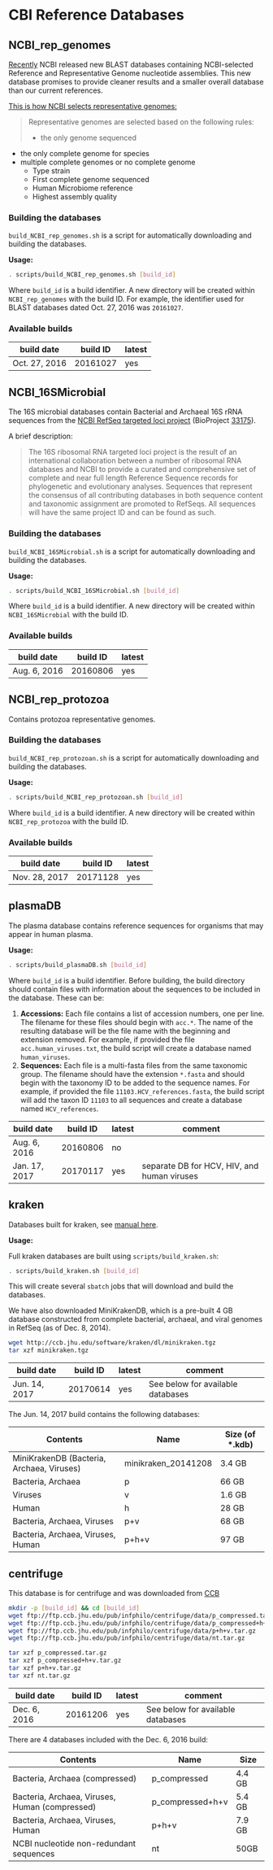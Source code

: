 # CBI Reference Databases

## NCBI_rep_genomes

[Recently](https://www.ncbi.nlm.nih.gov/news/10-11-2016-ncbi-minute-new-blast-dbs/)
NCBI released new BLAST databases containing NCBI-selected Reference and Representative
Genome nucleotide assemblies. This new database promises to provide cleaner results and
a smaller overall database than our current references.

[This is how NCBI selects representative genomes:](https://www.ncbi.nlm.nih.gov/genome/browse/refhelp/)

>Representative genomes are selected based on the following rules:
>
>+ the only genome sequenced
+ the only complete genome for species
+ multiple complete genomes or no complete genome
    + Type strain
    + First complete genome sequenced
    + Human Microbiome reference
    + Highest assembly quality


### Building the databases

`build_NCBI_rep_genomes.sh` is a script for automatically downloading and 
building the databases.

**Usage:**

```bash
. scripts/build_NCBI_rep_genomes.sh [build_id]
```

Where `build_id` is a build identifier. A new directory will be created within 
`NCBI_rep_genomes` with the build ID. For example, the identifier used for 
BLAST databases dated Oct. 27, 2016 was `20161027`.

### Available builds

| build date    | build ID    | latest |
| ------------- | ----------- | ------ |
| Oct. 27, 2016 | 20161027    | yes    |

## NCBI_16SMicrobial

The 16S microbial databases contain Bacterial and Archaeal 16S rRNA sequences
from the [NCBI RefSeq targeted loci project](https://www.ncbi.nlm.nih.gov/refseq/targetedloci/) (BioProject [33175](https://www.ncbi.nlm.nih.gov/bioproject/33175)).

A brief description:

>The 16S ribosomal RNA targeted loci project is the result of an international collaboration between a number of ribosomal RNA databases and NCBI to provide a curated and comprehensive set of complete and near full length Reference Sequence records for phylogenetic and evolutionary analyses. Sequences that represent the consensus of all contributing databases in both sequence content and taxonomic assignment are promoted to RefSeqs. All sequences will have the same project ID and can be found as such.

### Building the databases

`build_NCBI_16SMicrobial.sh` is a script for automatically downloading and 
building the databases.

**Usage:**

```bash
. scripts/build_NCBI_16SMicrobial.sh [build_id]
```

Where `build_id` is a build identifier. A new directory will be created within 
`NCBI_16SMicrobial` with the build ID.

### Available builds

| build date    | build ID    | latest |
| ------------- | ----------- | ------ |
| Aug. 6, 2016  | 20160806    | yes    |

## NCBI_rep_protozoa

Contains protozoa representative genomes.

### Building the databases

`build_NCBI_rep_protozoan.sh` is a script for automatically downloading and 
building the databases.

**Usage:**

```bash
. scripts/build_NCBI_rep_protozoan.sh [build_id]
```

Where `build_id` is a build identifier. A new directory will be created within 
`NCBI_rep_protozoa` with the build ID.

### Available builds

| build date    | build ID    | latest |
| ------------- | ----------- | ------ |
| Nov. 28, 2017  | 20171128    | yes    |

## plasmaDB

The plasma database contains reference sequences for organisms that may appear in human plasma.

**Usage:**

```bash
. scripts/build_plasmaDB.sh [build_id]
```

Where `build_id` is a build identifier. Before building, the build directory should contain files with information about the sequences to be included in the database. These can be:

1. **Accessions:** Each file contains a list of accession numbers, one per line. The filename for these files should begin with `acc.*`. The name of the resulting database will be the file name with the beginning and extension removed. For example, if provided the file `acc.human_viruses.txt`, the build script will create a database named `human_viruses`.
2. **Sequences:** Each file is a multi-fasta files from the same taxonomic group. The filename should have the extension `*.fasta` and should begin with the taxonomy ID to be added to the sequence names. For example, if provided the file `11103.HCV_references.fasta`, the build script will add the taxon ID `11103` to all sequences and create a database named `HCV_references`.

| build date     | build ID    | latest | comment |
| -------------- | ----------- | ------ | ------- |
| Aug. 6, 2016   | 20160806    | no     |
| Jan. 17, 2017  | 20170117    | yes    | separate DB for HCV, HIV, and human viruses |


## kraken

Databases built for kraken, see [manual here](http://ccb.jhu.edu/software/kraken/MANUAL.html).

**Usage:**

Full kraken databases are built using `scripts/build_kraken.sh`:

```bash
. scripts/build_kraken.sh [build_id]
```

This will create several `sbatch` jobs that will download and build the databases.

We have also downloaded MiniKrakenDB, which is a pre-built 4 GB database constructed from complete bacterial, archaeal, and viral genomes in RefSeq (as of Dec. 8, 2014).

```bash
wget http://ccb.jhu.edu/software/kraken/dl/minikraken.tgz
tar xzf minikraken.tgz
```

| build date     | build ID    | latest | comment |
| -------------- | ----------- | ------ | ------- |
| Jun. 14, 2017   | 20170614    | yes     | See below for available databases|

The Jun. 14, 2017 build contains the following databases:

| Contents     | Name    | Size (of *.kdb) |
| -------------- | ----------- | ------ |
| MiniKrakenDB (Bacteria, Archaea, Viruses)  |  minikraken_20141208 | 3.4 GB |
| Bacteria, Archaea | p | 66 GB |
| Viruses	| v | 1.6 GB |
| Human	| h | 28 GB |
| Bacteria, Archaea, Viruses | p+v | 68 GB |
| Bacteria, Archaea, Viruses, Human	| p+h+v | 97 GB |

## centrifuge

This database is for centrifuge and was downloaded from [CCB](https://ccb.jhu.edu/software/centrifuge/manual.shtml)

```bash
mkdir -p [build_id] && cd [build_id]
wget ftp://ftp.ccb.jhu.edu/pub/infphilo/centrifuge/data/p_compressed.tar.gz
wget ftp://ftp.ccb.jhu.edu/pub/infphilo/centrifuge/data/p_compressed+h+v.tar.gz
wget ftp://ftp.ccb.jhu.edu/pub/infphilo/centrifuge/data/p+h+v.tar.gz
wget ftp://ftp.ccb.jhu.edu/pub/infphilo/centrifuge/data/nt.tar.gz

tar xzf p_compressed.tar.gz
tar xzf p_compressed+h+v.tar.gz
tar xzf p+h+v.tar.gz
tar xzf nt.tar.gz
```

| build date     | build ID    | latest | comment |
| -------------- | ----------- | ------ | ------- |
| Dec. 6, 2016   | 20161206   | yes     | See below for available databases |



There are 4 databases included with the Dec. 6, 2016 build:

| Contents     | Name    | Size |
| -------------- | ----------- | ------ |
| Bacteria, Archaea (compressed) |  p_compressed | 4.4 GB |
| Bacteria, Archaea, Viruses, Human (compressed) | p_compressed+h+v | 5.4 GB |
| Bacteria, Archaea, Viruses, Human	| p+h+v | 7.9 GB |
|  NCBI nucleotide non-redundant sequences | nt | 50GB |
